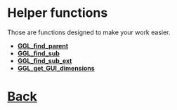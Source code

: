 # Helper functions

Those are functions designed to make your work easier.

- **[GGL_find_parent](https://github.com/Ced30/GML-GUI-Library-GGL-Documentation/blob/main/API/GGL_Helpers/GGL_find_parent.md)**
- **[GGL_find_sub](https://github.com/Ced30/GML-GUI-Library-GGL-Documentation/blob/main/API/GGL_Helpers/GGL_find_sub.md)**
- **[GGL_find_sub_ext](https://github.com/Ced30/GML-GUI-Library-GGL-Documentation/blob/main/API/GGL_Helpers/GGL_find_sub_ext.md)**
- **[GGL_get_GUI_dimensions](https://github.com/Ced30/GML-GUI-Library-GGL-Documentation/blob/main/API/GGL_Helpers/GGL_find_parent.md)**

# [Back](https://github.com/Ced30/GML-GUI-Library-GGL-Documentation/blob/main/README.md)
